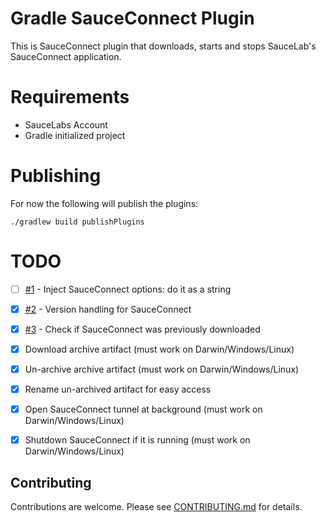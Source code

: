 # Gradle SauceConnect Plugin

This is SauceConnect plugin that downloads, starts and stops SauceLab's SauceConnect application.

# Requirements

  - SauceLabs Account
  - Gradle initialized project

# Publishing

For now the following will publish the plugins:

    ./gradlew build publishPlugins

# TODO

- [ ] [#1](https://github.com/aginteractive/Gradle-Sauce-Connect-Plugin/issues/1) - Inject SauceConnect options: do it as a string
- [x] [#2](https://github.com/aginteractive/Gradle-Sauce-Connect-Plugin/issues/2) - Version handling for SauceConnect
- [x] [#3](https://github.com/aginteractive/Gradle-Sauce-Connect-Plugin/issues/3) - Check if SauceConnect was previously downloaded
- [x] Download archive artifact (must work on Darwin/Windows/Linux)
- [x] Un-archive archive artifact (must work on Darwin/Windows/Linux)
- [x] Rename un-archived artifact for easy access
- [x] Open SauceConnect tunnel at background (must work on Darwin/Windows/Linux)
- [x] Shutdown SauceConnect if it is running (must work on Darwin/Windows/Linux)


## Contributing

Contributions are welcome. Please see [CONTRIBUTING.md](CONTRIBUTING.md) for
details.
